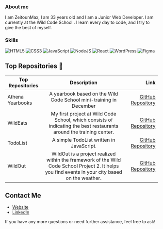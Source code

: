 ### About me 

I am ZeitounMax, I am 33 years old and I am a Junior Web Developer. I am currently at the Wild Code School .
I learn every day to code, and I try to give the best of myself. 

### Skills
![HTML5](https://img.shields.io/badge/html5-%23E34F26.svg?style=for-the-badge&logo=html5&logoColor=white) 
![CSS3](https://img.shields.io/badge/css3-%231572B6.svg?style=for-the-badge&logo=css3&logoColor=white)
![JavaScript](https://img.shields.io/badge/javascript-%23323330.svg?style=for-the-badge&logo=javascript&logoColor=%23F7DF1E)
![NodeJS](https://img.shields.io/badge/node.js-6DA55F?style=for-the-badge&logo=node.js&logoColor=white)
![React](https://img.shields.io/badge/react-%2320232a.svg?style=for-the-badge&logo=react&logoColor=%2361DAFB)
![WordPress](https://img.shields.io/badge/WordPress-%23117AC9.svg?style=for-the-badge&logo=WordPress&logoColor=white)
![Figma](https://img.shields.io/badge/figma-%23F24E1E.svg?style=for-the-badge&logo=figma&logoColor=white)

## Top Repositories 🔭

|  Top Repositories   |      Description      |  Link |
|----------|:-------------:|------:|
| Athena Yearbooks|  A yearbook based on the Wild Code School mini-training in December | [GitHub Repository](https://github.com/zeitounmax/athena) |
| WildEats|    My first project at Wild Code School, which consists of indicating the best restaurants around the training center.   |   [GitHub Repository](https://github.com/zeitounmax/Wildeats-) |
| TodoList | A simple TodoList written in JavaScript. |[GitHub Repository](https://github.com/zeitounmax/TodoList)|
| WildOut | WildOut is a project realized within the framework of the Wild Code School Project 2. It helps you find events in your city based on the weather. |[GitHub Repository](https://github.com/zeitounmax/WildOut)|

## Contact Me

- [Website](https://thirymaximilien.netlify.app/)
- [LinkedIn](https://www.linkedin.com/in/maximilienthiry/)

If you have any more questions or need further assistance, feel free to ask!
